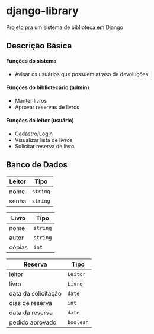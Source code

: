 # django-library
Projeto pra um sistema de biblioteca em Django

## Descrição Básica
#### Funções do sistema
  - Avisar os usuários que possuem atraso de devoluções
#### Funções do bibliotecário (admin)
  - Manter livros
  - Aprovar reservas de livros
#### Funções do leitor (usuário)
  - Cadastro/Login
  - Visualizar lista de livros
  - Solicitar reserva de livro
## Banco de Dados

Leitor  | Tipo
---     | ---
nome    | `string`
senha   | `string`

Livro   | Tipo
---     | ---
nome    | `string`
autor   | `string`
cópias  | `int`

Reserva | Tipo
---     | ---
leitor  | `Leitor`
livro   | `Livro`
data da solicitação | `date`
dias de reserva | `int`
data da reserva | `date`
pedido aprovado | `boolean`
